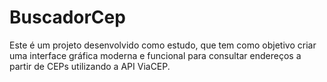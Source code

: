 # BuscadorCep
Este é um projeto desenvolvido como estudo, que tem como objetivo criar uma interface gráfica moderna e funcional para consultar endereços a partir de CEPs utilizando a API ViaCEP.
